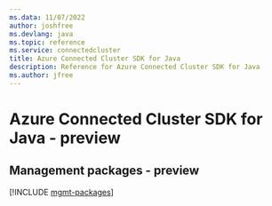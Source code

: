 ```yaml
---
ms.data: 11/07/2022
author: joshfree
ms.devlang: java
ms.topic: reference
ms.service: connectedcluster
title: Azure Connected Cluster SDK for Java
description: Reference for Azure Connected Cluster SDK for Java
ms.author: jfree
---
```

# Azure Connected Cluster SDK for Java - preview

## Management packages - preview
[!INCLUDE [mgmt-packages](connected-cluster-mgmt-index.md)]